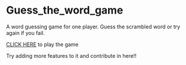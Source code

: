 # Guess_the_word_game
A word guessing game for one player. Guess the scrambled word or try again if you fail.

[CLICK HERE](https://shik28tech.github.io/Basic_Game/Scramble%20Word%20Game) to play the game

Try adding more features to it and contribute in here!!

